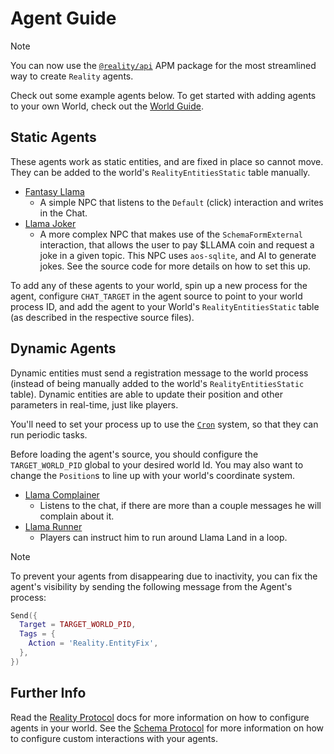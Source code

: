 # Agent Guide

> [!NOTE]
> You can now use the [`@reality/api`](https://apm.betteridea.dev/pkg?id=UEtFZarBGFKXjyNEHFm5JagOBW7Frij8ojk7BjkSbVE) APM package for the most streamlined way to create `Reality` agents.

Check out some example agents below. To get started with adding agents to your own World, check out the [World Guide](WorldGuide.md).

## Static Agents

These agents work as static entities, and are fixed in place so cannot move. They can be added to the world's `RealityEntitiesStatic` table manually.

- [Fantasy Llama](../process/npc/rpgland/FantasyLlama.lua)
  - A simple NPC that listens to the `Default` (click) interaction and writes in the Chat.
- [Llama Joker](../process/npc/palmisland/LlamaJoker.lua)
  - A more complex NPC that makes use of the `SchemaFormExternal` interaction, that allows the user to pay $LLAMA coin and request a joke in a given topic. This NPC uses `aos-sqlite`, and AI to generate jokes. See the source code for more details on how to set this up.

To add any of these agents to your world, spin up a new process for the agent, configure `CHAT_TARGET` in the agent source to point to your world process ID, and add the agent to your World's `RealityEntitiesStatic` table (as described in the respective source files).

## Dynamic Agents

Dynamic entities must send a registration message to the world process (instead of being manually added to the world's `RealityEntitiesStatic` table). Dynamic entities are able to update their position and other parameters in real-time, just like players.

You'll need to set your process up to use the [`Cron`](https://cookbook_ao.g8way.io/references/cron.html) system, so that they can run periodic tasks.

Before loading the agent's source, you should configure the `TARGET_WORLD_PID` global to your desired world Id. You may also want to change the `Position`s to line up with your world's coordinate system.

- [Llama Complainer](../process/npc/LlamaComplainer.lua)
  - Listens to the chat, if there are more than a couple messages he will complain about it.
- [Llama Runner](../process/npc/LlamaRunner.lua)
  - Players can instruct him to run around Llama Land in a loop.

> [!NOTE]
> To prevent your agents from disappearing due to inactivity, you can fix the agent's visibility by sending the following message from the Agent's process:

```lua
Send({
  Target = TARGET_WORLD_PID,
  Tags = {
    Action = 'Reality.EntityFix',
  },
})
```

## Further Info

Read the [Reality Protocol](Reality.md) docs for more information on how to configure agents in your world. See the [Schema Protocol](Schema.md) for more information on how to configure custom interactions with your agents.
